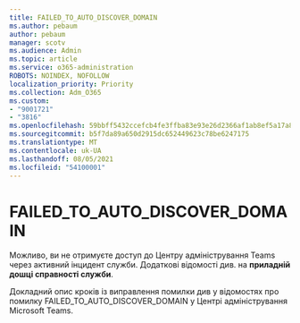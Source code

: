 ```yaml
---
title: FAILED_TO_AUTO_DISCOVER_DOMAIN
ms.author: pebaum
author: pebaum
manager: scotv
ms.audience: Admin
ms.topic: article
ms.service: o365-administration
ROBOTS: NOINDEX, NOFOLLOW
localization_priority: Priority
ms.collection: Adm_O365
ms.custom:
- "9001721"
- "3816"
ms.openlocfilehash: 59bbff5432ccefcb4fe3ffba83e93e26d2366af1ab8ef5a17a8294c1c5c0dfcb
ms.sourcegitcommit: b5f7da89a650d2915dc652449623c78be6247175
ms.translationtype: MT
ms.contentlocale: uk-UA
ms.lasthandoff: 08/05/2021
ms.locfileid: "54100001"
---
```

# <a name="failed_to_auto_discover_domain"></a>FAILED_TO_AUTO_DISCOVER_DOMAIN

Можливо, ви не отримуєте доступ до Центру адміністрування Teams через активний інцидент служби. Додаткові відомості див. на **приладній дошці справності служби**.

Докладний опис кроків із виправлення помилки див у відомостях про помилку FAILED_TO_AUTO_DISCOVER_DOMAIN у Центрі адміністрування Microsoft Teams.
